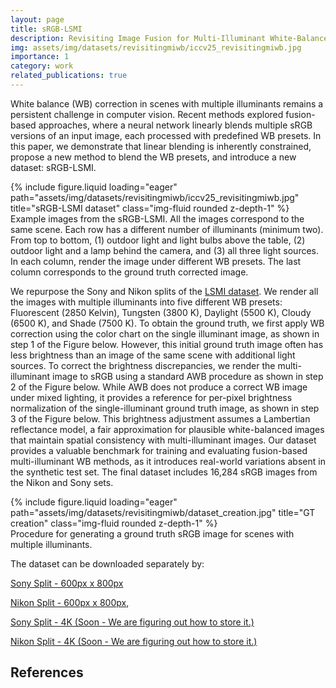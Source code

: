 ```yaml
---
layout: page
title: sRGB-LSMI
description: Revisiting Image Fusion for Multi-Illuminant White-Balance Correction
img: assets/img/datasets/revisitingmiwb/iccv25_revisitingmiwb.jpg
importance: 1
category: work
related_publications: true
---
```


White balance (WB) correction in scenes with multiple illuminants remains a persistent challenge in computer vision. Recent methods explored fusion-based approaches, where a neural network linearly blends multiple sRGB versions of an input image, each processed with predefined WB presets. In this paper, we demonstrate that linear blending is inherently constrained, propose a new method to blend the WB presets, and introduce a new dataset: sRGB-LSMI.

<div class="row">
    <div class="col-sm mt-3 mt-md-0">
        {% include figure.liquid loading="eager" path="assets/img/datasets/revisitingmiwb/iccv25_revisitingmiwb.jpg" title="sRGB-LSMI dataset" class="img-fluid rounded z-depth-1" %}
    </div>
</div>
<div class="caption">
    Example images from the sRGB-LSMI. All the images correspond to the same scene. Each row has a different number of illuminants (minimum two). From top to bottom, (1) outdoor light and light bulbs above the table, (2) outdoor light and a lamp behind the camera, and (3) all three light sources. In each column, render the image under different WB presets. The last column corresponds to the ground truth corrected image.
</div>

We repurpose the Sony and Nikon splits of the [LSMI dataset](https://www.dykim.me/projects/lsmi). We render all the images with multiple illuminants into five different WB presets: Fluorescent (2850 Kelvin), Tungsten (3800 K), Daylight (5500 K), Cloudy (6500 K), and Shade (7500 K). To obtain the ground truth, we first apply WB correction using the color chart on the single illuminant image, as shown in step 1 of the Figure below. However, this initial ground truth image often has less brightness than an image of the same scene with additional light sources. To correct the brightness discrepancies, we render the multi-illuminant image to sRGB using a standard AWB procedure as shown in step 2 of the Figure below. While AWB does not produce a correct WB image under mixed lighting, it provides a reference for per-pixel brightness normalization of the single-illuminant ground truth image, as shown in step 3 of the Figure below. This brightness adjustment assumes a Lambertian reflectance model, a fair approximation for plausible white-balanced images that maintain spatial consistency with multi-illuminant images. Our dataset provides a valuable benchmark for training and evaluating fusion-based multi-illuminant WB methods, as it introduces real-world variations absent in the synthetic test set. The final dataset includes 16,284 sRGB images from the Nikon and Sony sets.

<div class="row">
    <div class="col-sm mt-3 mt-md-0">
        {% include figure.liquid loading="eager" path="assets/img/datasets/revisitingmiwb/dataset_creation.jpg" title="GT creation" class="img-fluid rounded z-depth-1" %}
    </div>
</div>
<div class="caption">
  Procedure for generating a ground truth sRGB image for scenes with multiple illuminants.
</div>

The dataset can be downloaded separately by:

[Sony Split - 600px x 800px]()

[Nikon Split - 600px x 800px](),

[Sony Split - 4K (Soon - We are figuring out how to store it.)]()

[Nikon Split - 4K (Soon - We are figuring out how to store it.)]()

## References





